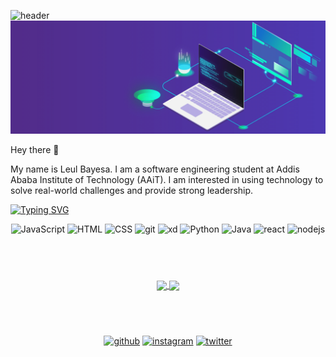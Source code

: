 ![header](https://capsule-render.vercel.app/api?type=waving&color=gradient&section=header&text=HI,%20WELCOME%20TO%20MY%20PROFILE&fontSize=25&animation=fadeIn&fontAlign=70&fontColor=d6ace6)
<img src = "https://github.com/LeulBayesa/LeulBayesa/blob/main/Codings.gif"/>

Hey there 👋
  
My name is Leul Bayesa. I am a software engineering student at Addis Ababa Institute of Technology (AAiT). I am interested in using technology to solve real-world challenges and provide strong leadership.

<a href="https://git.io/typing-svg"><img src="https://readme-typing-svg.herokuapp.com?font=Fira+Code&weight=600&size=17&pause=1000&color=F731BE&random=false&width=450&lines=%22Programming+is+the+art+of+turning+ideas;+into+reality+through+lines+of+code%22" alt="Typing SVG" /></a>

<div align="center">
<p>
<img src="https://cdn.jsdelivr.net/gh/devicons/devicon/icons/javascript/javascript-original.svg" alt ="JavaScript" width ="25"/>
<img src="https://cdn.jsdelivr.net/gh/devicons/devicon/icons/html5/html5-original.svg" alt ="HTML" width ="25"/>
<img src="https://cdn.jsdelivr.net/gh/devicons/devicon/icons/css3/css3-original.svg" alt ="CSS" width ="25"/> 
<img src="https://cdn.jsdelivr.net/gh/devicons/devicon/icons/git/git-original.svg" alt ="git" width ="25"/>
<img src="https://cdn.jsdelivr.net/gh/devicons/devicon/icons/xd/xd-plain.svg" alt ="xd" width ="25"/>  
<img src="https://cdn.jsdelivr.net/gh/devicons/devicon/icons/python/python-original.svg" alt ="Python" width ="25"/>
<img src="https://cdn.jsdelivr.net/gh/devicons/devicon/icons/java/java-original.svg" alt ="Java" width ="25"/> 
<img src="https://cdn.jsdelivr.net/gh/devicons/devicon/icons/react/react-original.svg" alt ="react" width ="25"/> 
<img src="https://cdn.jsdelivr.net/gh/devicons/devicon/icons/nodejs/nodejs-original.svg" alt ="nodejs" width ="25"/> 
  <h2>&nbsp;</h2>
</p>
<a href="https://github.com/anuraghazra/github-readme-stats">
  <img height="180px" align="center" src="https://github-readme-stats.vercel.app/api?username=LeulBayesa&show_icons=true&theme=radical&layout=compact" />
</a>
<a href="https://github.com/anuraghazra/convoychat">
  <img height="180px" align="center" src="https://github-readme-stats.vercel.app/api/top-langs/?username=LeulBayesa&langs_count=8&theme=radical&layout=compact" />
</a>
<h2>&nbsp;</h2>

[<img src='https://img.icons8.com/color/48/000000/github--v1.png' alt='github' height='25'>](https://github.com/LeulBayesa)
[<img src='https://img.icons8.com/fluency/48/000000/instagram-new.png' alt='instagram' height='25'>](https://www.instagram.com/prin_ce_le_ul/) 
[<img src="https://cdn.jsdelivr.net/gh/devicons/devicon/icons/twitter/twitter-original.svg" alt='twitter' height='25'>](https://www.twitter.com/Rare_Prince21/)

</div>

